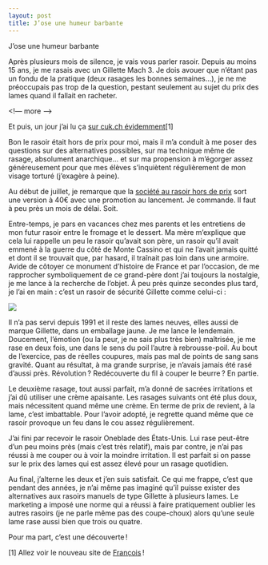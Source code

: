 ```yaml
---
layout: post
title: J’ose une humeur barbante
---
```



J’ose une humeur barbante


Après plusieurs mois de silence, je vais vous parler rasoir. Depuis au moins 15 ans, je me rasais avec un Gillette Mach 3. Je dois avouer que n’étant pas un fondu de la pratique (deux rasages les bonnes semaines...), je ne me préoccupais pas trop de la question, pestant seulement au sujet du prix des lames quand il fallait en racheter. 

<!— more —>

Et puis, un jour j’ai lu ça [sur cuk.ch évidemment](http://www.cuk.ch/articles/26993)[1]

Bon le rasoir était hors de prix pour moi, mais il m’a conduit à me poser des questions sur des alternatives possibles, sur ma technique même de rasage, absolument anarchique... et sur ma propension à m’égorger assez généreusement pour que mes élèves s’inquiètent régulièrement de mon visage torturé (j’exagère à peine). 

Au début de juillet, je remarque que la [société au rasoir hors de prix](https://shop.onebladeshave.com) sort une version à 40€ avec une promotion au lancement. Je commande. Il faut à peu près un mois de délai. Soit.

Entre-temps, je pars en vacances chez mes parents et les entretiens de mon futur rasoir entre le fromage et le dessert. Ma mère m’explique que cela lui rappelle un peu le rasoir qu’avait son père, un rasoir qu’il avait emmené à la guerre du côté de Monte Cassino et qui ne l’avait jamais quitté et dont il se trouvait que, par hasard, il traînait pas loin dans une armoire. Avide de côtoyer ce monument d’histoire de France et par l’occasion, de me rapprocher symboliquement de ce grand-père dont j’ai toujours la nostalgie, je me lance à la recherche de l’objet. À peu près quinze secondes plus tard, je l’ai en main : c’est un rasoir de sécurité Gillette comme celui-ci :

![](https://img1.etsystatic.com/016/0/7615632/il_570xN.448413471_7tk5.jpg)



Il n’a pas servi depuis 1991 et il reste des lames neuves, elles aussi de marque Gillette, dans un emballage jaune. Je me lance le lendemain. Doucement, l’émotion (ou la peur, je ne sais plus très bien) maîtrisée, je me rase en deux fois, une dans le sens du poil l’autre à rebrousse-poil. Au bout de l’exercice, pas de réelles coupures, mais pas mal de points de sang sans gravité. Quant au résultat, à ma grande surprise, je n’avais jamais été rasé d’aussi près. Révolution ? Redécouverte du fil à couper le beurre ? En partie.

Le deuxième rasage, tout aussi parfait, m’a donné de sacrées irritations et j’ai dû utiliser une crème apaisante. Les rasages suivants ont été plus doux, mais nécessitent quand même une crème. En terme de prix de revient, à la lame, c’est imbattable. Pour l’avoir adopté, je regrette quand même que ce rasoir provoque un feu dans le cou assez régulièrement.

J’ai fini par recevoir le rasoir Oneblade des États-Unis. Lui rase peut-être d’un peu moins près (mais c’est très relatif), mais par contre, je n’ai pas réussi à me couper ou à voir la moindre irritation. Il est parfait si on passe sur le prix des lames qui est assez élevé pour un rasage quotidien.

Au final, j’alterne les deux et j’en suis satisfait. Ce qui me frappe, c’est que pendant des années, je n’ai même pas imaginé qu’il puisse exister des alternatives aux rasoirs manuels de type Gillette à plusieurs lames. Le marketing a imposé une norme qui a réussi à faire pratiquement oublier les autres rasoirs (je ne parle même pas des coupe-choux) alors qu’une seule lame rase aussi bien que trois ou quatre.

Pour ma part, c’est une découverte !








[1] Allez voir le nouveau site de [François](https://leblogducuk.ch) !







